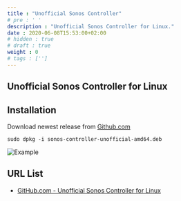 ```yaml
---
title : "Unofficial Sonos Controller"
# pre : ' '
description : "Unofficial Sonos Controller for Linux."
date : 2020-06-08T15:53:00+02:00
# hidden : true
# draft : true
weight : 0
# tags : ['']
---
```


## Unofficial Sonos Controller for Linux

## Installation

Download newest release from [Github.com](https://github.com/pascalopitz/unoffical-sonos-controller-for-linux/releases)

```plain
sudo dpkg -i sonos-controller-unofficial-amd64.deb
```

![Example](images/example.png)

## URL List

* [GitHub.com - Unofficial Sonos Controller for Linux](https://github.com/pascalopitz/unoffical-sonos-controller-for-linux)
